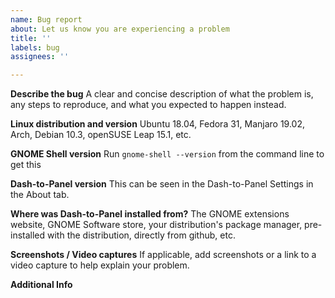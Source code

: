 ```yaml
---
name: Bug report
about: Let us know you are experiencing a problem
title: ''
labels: bug
assignees: ''

---
```


**Describe the bug**
A clear and concise description of what the problem is, any steps to reproduce, and what you expected to happen instead.

**Linux distribution and version**
Ubuntu 18.04, Fedora 31, Manjaro 19.02, Arch, Debian 10.3, openSUSE Leap 15.1, etc.

**GNOME Shell version**
Run `gnome-shell --version` from the command line to get this

**Dash-to-Panel version**
This can be seen in the Dash-to-Panel Settings in the About tab.

**Where was Dash-to-Panel installed from?**
The GNOME extensions website, GNOME Software store, your distribution's package manager, pre-installed with the distribution, directly from github, etc.

**Screenshots / Video captures**
If applicable, add screenshots or a link to a video capture to help explain your problem.

**Additional Info**
